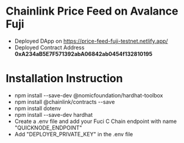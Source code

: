 # Chainlink Price Feed on Avalance Fuji
- Deployed DApp on https://price-feed-fuji-testnet.netlify.app/ 
- Deployed Contract Address **0xA234aB5E7F571392abA06842ab0454f132810195**

# Installation Instruction
 - npm install --save-dev @nomicfoundation/hardhat-toolbox
 - npm install @chainlink/contracts --save
 - npm install dotenv 
 - npm install --save-dev hardhat
 - Create a .env file and add your Fuci C Chain endpoint with name "QUICKNODE_ENDPOINT"
 - Add "DEPLOYER_PRIVATE_KEY" in the .env file